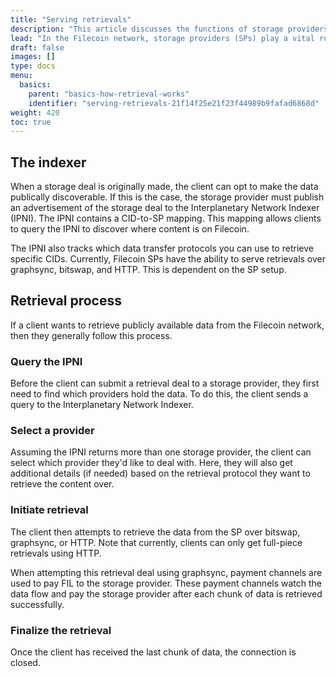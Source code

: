```yaml
---
title: "Serving retrievals"
description: "This article discusses the functions of storage providers in the Filecoin network, the role of the indexer, and the retrieval process for publicly available data in a decentralized storage network."
lead: "In the Filecoin network, storage providers (SPs) play a vital role by storing data and serving it back to clients upon request. To make the data publically discoverable, the client can choose to advertise the storage deal to the Interplanetary Network Indexer (IPNI), which contains a CID-to-SP mapping. This mapping enables clients to query the IPNI and discover where content is located on the Filecoin network. In this article, we will discuss the functions of storage providers in the Filecoin network, the role of the indexer, and the retrieval process for publicly available data."
draft: false
images: []
type: docs
menu:
  basics:
    parent: "basics-how-retrieval-works"
    identifier: "serving-retrievals-21f14f25e21f23f44989b9fafad6868d"
weight: 420
toc: true
---
```


## The indexer

When a storage deal is originally made, the client can opt to make the data publically discoverable. If this is the case, the storage provider must publish an advertisement of the storage deal to the Interplanetary Network Indexer (IPNI). The IPNI contains a CID-to-SP mapping. This mapping allows clients to query the IPNI to discover where content is on Filecoin.

The IPNI also tracks which data transfer protocols you can use to retrieve specific CIDs. Currently, Filecoin SPs have the ability to serve retrievals over graphsync, bitswap, and HTTP. This is dependent on the SP setup.

## Retrieval process

If a client wants to retrieve publicly available data from the Filecoin network, then they generally follow this process.

### Query the IPNI

Before the client can submit a retrieval deal to a storage provider, they first need to find which providers hold the data. To do this, the client sends a query to the Interplanetary Network Indexer.

### Select a provider

Assuming the IPNI returns more than one storage provider, the client can select which provider they'd like to deal with. Here, they will also get additional details (if needed) based on the retrieval protocol they want to retrieve the content over.

### Initiate retrieval

The client then attempts to retrieve the data from the SP over bitswap, graphsync, or HTTP. Note that currently, clients can only get full-piece retrievals using HTTP.

When attempting this retrieval deal using graphsync, payment channels are used to pay FIL to the storage provider. These payment channels watch the data flow and pay the storage provider after each chunk of data is retrieved successfully.

### Finalize the retrieval

Once the client has received the last chunk of data, the connection is closed.
